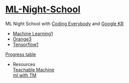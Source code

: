 # [ML-Night-School](https://ml.yah.ac/)
ML Night School with [Coding Everybody](https://opentutorials.org/module/4916/28891) and [Google KR](https://developers-kr.googleblog.com/2020/08/mlschool20.html?fbclid=IwAR0pEk-U_W3FrypGaW2630vqu1NxE9uTEiy7OGd4gxz_ZgLP0dX6cQUHbaQ)


* [Machine Learning1]()
* [Orange3]()
* [Tensorflow1]()


[Progress table](https://yah.ac/ml)

* Resources <br>
[Teachable Machine](https://teachablemachine.withgoogle.com/)<br>
[ml with TM](https://ml-app.yah.ac/) 
